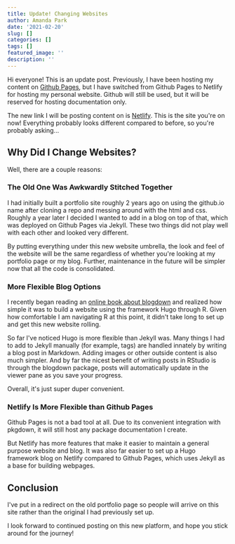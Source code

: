 ```yaml
---
title: Update! Changing Websites
author: Amanda Park
date: '2021-02-20'
slug: []
categories: []
tags: []
featured_image: ''
description: ''
---
```


Hi everyone! This is an update post. Previously, I have been hosting my content on [Github Pages](https://amanda-park.github.io/), but I have switched from Github Pages to Netlify for hosting my personal website. Github will still be used, but it will be reserved for hosting documentation only. 

The new link I will be posting content on is [Netlify](https://amanda-park.netlify.app/). This is the site you're on now! Everything probably looks different compared to before, so you're probably asking...

## Why Did I Change Websites?

Well, there are a couple reasons:

### The Old One Was Awkwardly Stitched Together

I had initially built a portfolio site roughly 2 years ago on using the github.io name after cloning a repo and messing around with the html and css. Roughly a year later I decided I wanted to add in a blog on top of that, which was deployed on Github Pages via Jekyll. These two things did not play well with each other and looked very different.

By putting everything under this new website umbrella, the look and feel of the website will be the same regardless of whether you're looking at my portfolio page or my blog. Further, maintenance in the future will be simpler now that all the code is consolidated.

### More Flexible Blog Options

I recently began reading an [online book about blogdown](https://bookdown.org/yihui/blogdown/) and realized how simple it was to build a website using the framework Hugo through R. Given how comfortable I am navigating R at this point, it didn't take long to set up and get this new website rolling. 

So far I've noticed Hugo is more flexible than Jekyll was. Many things I had to add to Jekyll manually (for example, tags) are handled innately by writing a blog post in Markdown. Adding images or other outside content is also much simpler. And by far the nicest benefit of writing posts in RStudio is through the blogdown package, posts will automatically update in the viewer pane as you save your progress. 

Overall, it's just super duper convenient.

### Netlify Is More Flexible than Github Pages

Github Pages is not a bad tool at all. Due to its convenient integration with pkgdown, it will still host any package documentation I create. 

But Netlify has more features that make it easier to maintain a general purpose website and blog. It was also far easier to set up a Hugo framework blog on Netlify compared to Github Pages, which uses Jekyll as a base for building webpages. 

## Conclusion

I've put in a redirect on the old portfolio page so people will arrive on this site rather than the original I had previously set up.

I look forward to continued posting on this new platform, and hope you stick around for the journey!

